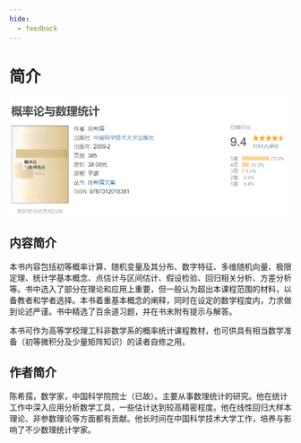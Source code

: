 ```yaml
---
hide:
  - feedback
---
```

# 简介

![image-20230608173234482](./index.assets/image-20230608173234482.png) 

## 内容简介 

本书内容包括初等概率计算、随机变量及其分布、数字特征、多维随机向量、极限定理、统计学基本概念、点估计与区间估计、假设检验、回归相关分析、方差分析等。书中选入了部分在理论和应用上重要，但一般认为超出本课程范围的材料，以备教者和学者选择。本书着重基本概念的阐释，同时在设定的数学程度内，力求做到论述严谨。书中精选了百余道习题，并在书末附有提示与解答。

本书可作为高等学校理工科非数学系的概率统计课程教材，也可供具有相当数学准备（初等微积分及少量矩阵知识）的读者自修之用。

## 作者简介

陈希孺，数学家，中国科学院院士（已故）。主要从事数理统计的研究。他在统计工作中深入应用分析数学工具，一些估计达到较高精密程度。他在线性回归大样本理论、非参数理论等方面都有贡献。他长时间在中国科学技术大学工作，培养与影响了不少数理统计学家。

